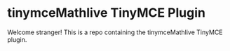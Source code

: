 # tinymceMathlive TinyMCE Plugin

Welcome stranger! This is a repo containing the tinymceMathlive TinyMCE plugin.
